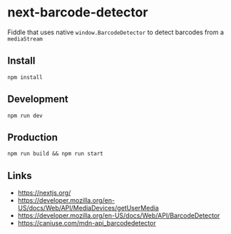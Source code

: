 # next-barcode-detector

Fiddle that uses native `window.BarcodeDetector` to detect barcodes from a `mediaStream`

## Install

    npm install

## Development

    npm run dev

## Production

    npm run build && npm run start

## Links

- https://nextjs.org/
- https://developer.mozilla.org/en-US/docs/Web/API/MediaDevices/getUserMedia
- https://developer.mozilla.org/en-US/docs/Web/API/BarcodeDetector
- https://caniuse.com/mdn-api_barcodedetector
